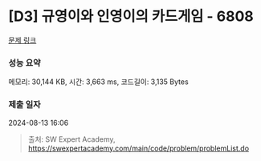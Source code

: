 # [D3] 규영이와 인영이의 카드게임 - 6808 

[문제 링크](https://swexpertacademy.com/main/code/problem/problemDetail.do?contestProbId=AWgv9va6HnkDFAW0) 

### 성능 요약

메모리: 30,144 KB, 시간: 3,663 ms, 코드길이: 3,135 Bytes

### 제출 일자

2024-08-13 16:06



> 출처: SW Expert Academy, https://swexpertacademy.com/main/code/problem/problemList.do